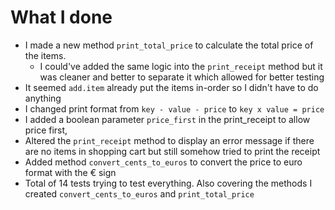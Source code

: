 # What I done

- I made a new method `print_total_price` to calculate the total price of the items. 
  - I could've added the same logic into the `print_receipt` method but it was cleaner and better to separate it which allowed for better testing
- It seemed `add.item` already put the items in-order so I didn't have to do anything
- I changed print format from `key - value - price` to `key x value = price`
- I added a boolean parameter `price_first` in the print_receipt to allow price first, 
- Altered the `print_receipt` method to display an error message if there are no items in shopping cart but still somehow tried to print the receipt
- Added method `convert_cents_to_euros` to convert the price to euro format with the € sign
- Total of 14 tests trying to test everything. Also covering the methods I created `convert_cents_to_euros` and `print_total_price`